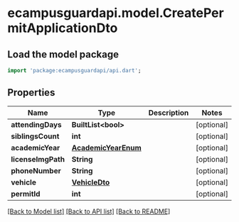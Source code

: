 # ecampusguardapi.model.CreatePermitApplicationDto

## Load the model package
```dart
import 'package:ecampusguardapi/api.dart';
```

## Properties
Name | Type | Description | Notes
------------ | ------------- | ------------- | -------------
**attendingDays** | **BuiltList&lt;bool&gt;** |  | [optional] 
**siblingsCount** | **int** |  | [optional] 
**academicYear** | [**AcademicYearEnum**](AcademicYearEnum.md) |  | [optional] 
**licenseImgPath** | **String** |  | [optional] 
**phoneNumber** | **String** |  | [optional] 
**vehicle** | [**VehicleDto**](VehicleDto.md) |  | [optional] 
**permitId** | **int** |  | [optional] 

[[Back to Model list]](../README.md#documentation-for-models) [[Back to API list]](../README.md#documentation-for-api-endpoints) [[Back to README]](../README.md)


